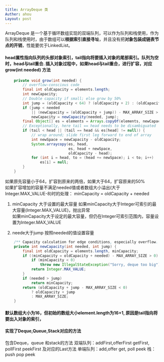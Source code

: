 ```yaml
---
title: ArrayDeque 类
Auther: ahou
Layout: post
---
```


ArrayDeque 是一个基于循环数组实现的双端队列，可以作为队列和栈使用，作为队列和栈使用时，由于数组可以**根据索引直接寻址**，并且没有把**对象包装成链表节点的开销**，性能要优于LinkedList。

#### head属性指向队列的头部对象索引，tail指向将要插入对象的尾部索引。队列为空时，head与tail重合. 插入对象过程中，如果head与tail重合，进行扩容，对应grow(int needed) 方法

``` java
    private void grow(int needed) {
        // overflow-conscious code
        final int oldCapacity = elements.length;
        int newCapacity;
        // Double capacity if small; else grow by 50%
        int jump = (oldCapacity < 64) ? (oldCapacity + 2) : (oldCapacity >> 1);
        if (jump < needed
            || (newCapacity = (oldCapacity + jump)) - MAX_ARRAY_SIZE > 0)
            newCapacity = newCapacity(needed, jump);
        final Object[] es = elements = Arrays.copyOf(elements, newCapacity);
        // Exceptionally, here tail == head needs to be disambiguated
        if (tail < head || (tail == head && es[head] != null)) {
            // wrap around; slide first leg forward to end of array
            int newSpace = newCapacity - oldCapacity;
            System.arraycopy(es, head,
                             es, head + newSpace,
                             oldCapacity - head);
            for (int i = head, to = (head += newSpace); i < to; i++)
                es[i] = null;
        }
    }
```
如果原先容量小于64，扩容到原来的两倍，如果大于64，扩容原来的50%    
如果扩容增加的容量不满足needed值或者数组大小溢出(大于Integer.MAX_VALUE-8)时的处理： 
minCapacity = oldCapacity + needed  
1. minCapacity 大于设置的最大容量
如果minCapacity大于Integer可索引的最大容量(Integer.MAX_VALUE)，抛出异常  
如果minCapacity大于设定的最大容量，但仍在Integer可索引范围内，容量设置为Integer.MAX_VALUE  

2. neede大于jump
按照needed的值设置容量

``` java
    /** Capacity calculation for edge conditions, especially overflow. */
    private int newCapacity(int needed, int jump) {
        final int oldCapacity = elements.length, minCapacity;
        if ((minCapacity = oldCapacity + needed) - MAX_ARRAY_SIZE > 0) {
            if (minCapacity < 0)
                throw new IllegalStateException("Sorry, deque too big");
            return Integer.MAX_VALUE;
        }
        if (needed > jump)
            return minCapacity;
        return (oldCapacity + jump - MAX_ARRAY_SIZE < 0)
            ? oldCapacity + jump
            : MAX_ARRAY_SIZE;
    }
```

#### 默认数组大小为16，但初始的数组大小element.length为16+1, 原因是tail指向将要出入对象的索引，

#### 实现了Deque,Queue,Stack对应的方法
包含Deque，queue 和stack的方法
双端队列：addFirst,offerFirst  getFirst, pollFirst  peekFirst  及对应的Last方法
单端队列：add,offer   get, poll  peek
栈： push   pop   peek  

####